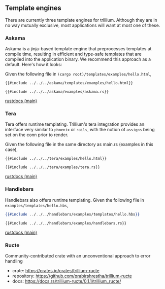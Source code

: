 ## Template engines

There are currently three template engines for trillium. Although they are in no way mutually exclusive, most applications will want at most one of these.

### Askama

Askama is a jinja-based template engine that preprocesses templates at
compile time, resulting in efficient and type-safe templates that are
compiled into the application binary. We recommend this approach as a
default. Here's how it looks:

Given the following file in `(cargo root)/templates/examples/hello.html`,
```django
{{#include ../../../askama/templates/examples/hello.html}}
```

```rust,noplaypen
{{#include ../../../askama/examples/askama.rs}}
```

[rustdocs (main)](https://docs.trillium.rs/trillium_askama/index.html)

### Tera

Tera offers runtime templating. Trillium's tera integration provides an interface very similar to `phoenix` or `rails`, with the notion of `assigns` being set on the conn prior to render.


Given the following file in the same directory as main.rs (examples in this case),
```django
{{#include ../../../tera/examples/hello.html}}
```

```rust,noplaypen
{{#include ../../../tera/examples/tera.rs}}
```

[rustdocs (main)](https://docs.trillium.rs/trillium_tera/index.html)

### Handlebars

Handlebars also offers runtime templating. Given the following file in `examples/templates/hello.hbs`,

```handlebars
{{#include ../../../handlebars/examples/templates/hello.hbs}}
```

```rust,noplaypen
{{#include ../../../handlebars/examples/handlebars.rs}}
```

[rustdocs (main)](https://docs.trillium.rs/trillium_handlebars/index.html)

### Ructe

Community-contributed crate with an unconventional approach to error handling

* crate: https://crates.io/crates/trillium-ructe
* repository: https://github.com/prabirshrestha/trillium-ructe
* docs: https://docs.rs/trillium-ructe/0.1.1/trillium_ructe/
